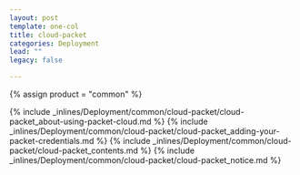 ```yaml
---
layout: post
template: one-col
title: cloud-packet
categories: Deployment
lead: ""
legacy: false

---
```

{% assign product = "common" %}

{% include _inlines/Deployment/common/cloud-packet/cloud-packet_about-using-packet-cloud.md %}
{% include _inlines/Deployment/common/cloud-packet/cloud-packet_adding-your-packet-credentials.md %}
{% include _inlines/Deployment/common/cloud-packet/cloud-packet_contents.md %}
{% include _inlines/Deployment/common/cloud-packet/cloud-packet_notice.md %}
